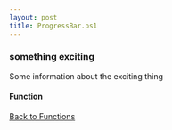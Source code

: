 ```yaml
---
layout: post
title: ProgressBar.ps1
---
```


### something exciting

Some information about the exciting thing

#### Function

<script src="https://gist-it.appspot.com/github.com/BanterBoy/scripts-blog/blob/master/PowerShell/functions/ProgressBar.ps1"></script>

<a href="/menu/_pages/functions.html">Back to Functions</a>
